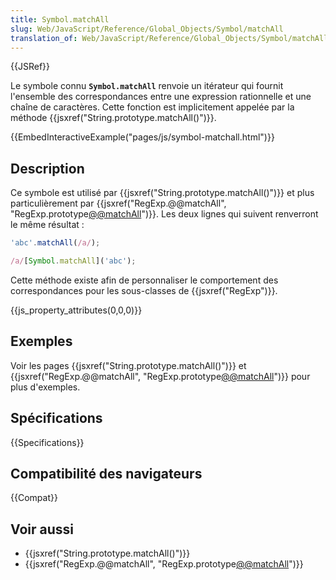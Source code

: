 ```yaml
---
title: Symbol.matchAll
slug: Web/JavaScript/Reference/Global_Objects/Symbol/matchAll
translation_of: Web/JavaScript/Reference/Global_Objects/Symbol/matchAll
---
```


{{JSRef}}

Le symbole connu **`Symbol.matchAll`** renvoie un itérateur qui fournit l'ensemble des correspondances entre une expression rationnelle et une chaîne de caractères. Cette fonction est implicitement appelée par la méthode {{jsxref("String.prototype.matchAll()")}}.

{{EmbedInteractiveExample("pages/js/symbol-matchall.html")}}

## Description

Ce symbole est utilisé par {{jsxref("String.prototype.matchAll()")}} et plus particulièrement par {{jsxref("RegExp.@@matchAll", "RegExp.prototype[@@matchAll]()")}}. Les deux lignes qui suivent renverront le même résultat :

```js
'abc'.matchAll(/a/);

/a/[Symbol.matchAll]('abc');
```

Cette méthode existe afin de personnaliser le comportement des correspondances pour les sous-classes de {{jsxref("RegExp")}}.

{{js_property_attributes(0,0,0)}}

## Exemples

Voir les pages {{jsxref("String.prototype.matchAll()")}} et {{jsxref("RegExp.@@matchAll", "RegExp.prototype[@@matchAll]()")}} pour plus d'exemples.

## Spécifications

{{Specifications}}

## Compatibilité des navigateurs

{{Compat}}

## Voir aussi

- {{jsxref("String.prototype.matchAll()")}}
- {{jsxref("RegExp.@@matchAll", "RegExp.prototype[@@matchAll]()")}}
